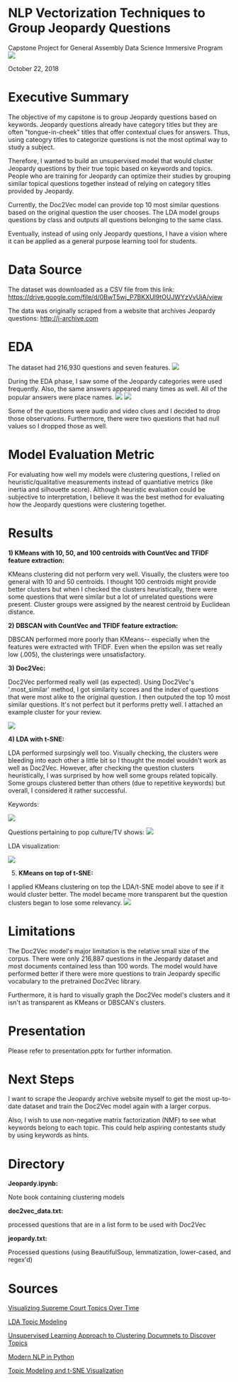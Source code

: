 # NLP Vectorization Techniques to Group Jeopardy Questions

Capstone Project for General Assembly Data Science Immersive Program
<img src = "https://git.generalassemb.ly/suhw/NLP_Jeopardy/blob/master/assets/Jeopardy.jpg">

October 22, 2018

# Executive Summary

The objective of my capstone is to group Jeopardy questions based on keywords. Jeopardy questions already have category titles but they are often "tongue-in-cheek" titles that offer contextual clues for answers.
Thus, using cateogry titles to categorize questions is not the most optimal way to study a subject.

Therefore, I wanted to build an unsupervised model that would cluster Jeopardy questions by their true topic based on keywords and topics. People who are training for Jeopardy can optimize their studies
by grouping similar topical questions together instead of relying on category titles provided by Jeopardy. 

Currently, the Doc2Vec model can provide top 10 most similar questions based on the original question the user chooses.
The LDA model groups questions by class and outputs all questions belonging to the same class.

Eventually, instead of using only Jeopardy questions, I have a vision where it can be applied as a general purpose learning tool for students.

# Data Source

The dataset was downloaded as a CSV file from this link: https://drive.google.com/file/d/0BwT5wj_P7BKXUl9tOUJWYzVvUjA/view

The data was originally scraped from a website that archives Jeopardy questions: http://j-archive.com

# EDA

The dataset had 216,930 questions and seven features.
<img src = "https://git.generalassemb.ly/suhw/NLP_Jeopardy/blob/master/assets/Screen%20Shot%202018-10-20%20at%202.41.08%20PM.png">

During the EDA phase, I saw some of the Jeopardy categories were used frequently. Also, the same answers appeared many times as well. All of the popular answers were place names.
<img src = "https://git.generalassemb.ly/suhw/NLP_Jeopardy/blob/master/assets/Question%20Categories.png">
<img src = "https://git.generalassemb.ly/suhw/NLP_Jeopardy/blob/master/assets/Answer%20Distribution.png">

Some of the questions were audio and video clues and I decided to drop those observations. Furthermore, there were two questions that had null values so I dropped those as well.

# Model Evaluation Metric

For evaluating how well my models were clustering questions, I relied on heuristic/qualitative measurements instead of quantiative metrics (like inertia and silhouette score).
Although heuristic evaluation could be subjective to interpretation, I believe it was the best method for evaluating how the Jeopardy questions were clustering together.

# Results

**1) KMeans with 10, 50, and 100 centroids with CountVec and TFIDF feature extraction:**

KMeans clustering did not perform very well. Visually, the clusters were too general with 10 and 50 centroids. I thought 100 centroids might provide better clusters but when I checked the clusters heuristically, there were some questions that were similar but a lot of unrelated questions were present.
Cluster groups were assigned by the nearest centroid by Euclidean distance. 

**2) DBSCAN with CountVec and TFIDF feature extraction:**

DBSCAN performed more poorly than KMeans-- especially when the features were extracted with TFIDF. Even when the epsilon was set really low (.005), the clusterings were unsatisfactory.

**3) Doc2Vec:**

Doc2Vec performed really well (as expected). Using Doc2Vec's '.most_similar' method, I got similarity scores and the index of questions that were most alike to the original question. I then outputed the top 10 most similar questions. It's not perfect but it performs pretty well. I attached an example cluster for your review.

<img src = "https://git.generalassemb.ly/suhw/NLP_Jeopardy/blob/master/assets/doc2vec.png">

**4) LDA with t-SNE:**

LDA performed surpsingly well too. Visually checking, the clusters were bleeding into each other a little bit so I thought the model wouldn't work as well as Doc2Vec. 
However, after checking the question clusters heuristically, I was surprised by how well some groups related topically.
Some groups clustered better than others (due to repetitive keywords) but overall, I considered it rather successful. 

Keywords:

<img src = "https://git.generalassemb.ly/suhw/NLP_Jeopardy/blob/master/assets/similar_output.png">

Questions pertaining to pop culture/TV shows:
<img src = "https://git.generalassemb.ly/suhw/NLP_Jeopardy/blob/master/assets/similar_output_pop_culture.png">

LDA visualization:

<img src = "https://git.generalassemb.ly/suhw/NLP_Jeopardy/blob/master/assets/lda%20tsne.png">

5) **KMeans on top of t-SNE:**

I applied KMeans clustering on top the LDA/t-SNE model above to see if it would cluster better. The model became more transparent but the question clusters began to lose some relevancy.
<img src = "https://git.generalassemb.ly/suhw/NLP_Jeopardy/blob/master/assets/kmeans%20tsne.png">

# Limitations

The Doc2Vec model's major limitation is the relative small size of the corpus. There were only 216,887 questions in the Jeopardy dataset and most documents contained less than 100 words. 
The model would have performed better if there were more questions to train Jeopardy specific vocabulary to the pretrained Doc2Vec library. 

Furthermore, it is hard to visually graph the Doc2Vec model's clusters and it isn't as transparent as KMeans or DBSCAN's clusters.

# Presentation
Please refer to presentation.pptx for further information.

# Next Steps

I want to scrape the Jeopardy archive website myself to get the most up-to-date dataset and train the Doc2Vec model again with a larger corpus. 

Also, I wish to use non-negative matrix factorization (NMF) to see what keywords belong to each topic. This could help aspiring contestants study by using keywords as hints.

# Directory

**Jeopardy.ipynb:**

Note book containing clustering models

**doc2vec_data.txt:**

processed questions that are in a list form to be used with Doc2Vec

**jeopardy.txt:**

Processed questions (using BeautifulSoup, lemmatization, lower-cased, and regex'd)

# Sources

<a href = "http://www.emilyinamillion.me/blog/2016/7/13/visualizing-supreme-court-topics-over-time">Visualizing Supreme Court Topics Over Time</a>

<a href = "https://towardsdatascience.com/topic-modeling-and-latent-dirichlet-allocation-in-python-9bf156893c24">LDA Topic Modeling</a>

<a href = "https://medium.com/ml2vec/topic-modeling-is-an-unsupervised-learning-approach-to-clustering-documents-to-discover-topics-fdfbf30e27df">Unsupervised Learning Approach to Clustering Documnets to Discover Topics</a>

<a href = "https://github.com/skipgram/modern-nlp-in-python/blob/master/executable/Modern_NLP_in_Python.ipynb">Modern NLP in Python</a>

<a href = "https://shuaiw.github.io/2016/12/22/topic-modeling-and-tsne-visualzation.html">Topic Modeling and t-SNE Visualization</a>
